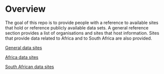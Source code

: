 # Overview

The goal of this repo is to provide people with a reference to available sites that hold or reference publicly available data sets. A general reference section provides a list of organisations and sites that host information. Sites that provide data related to Africa and to South Africa are also provided.

[General data sites](General.md)

[Africa data sites](Africa.md)

[South African data sites](SouthAfrica.md)
